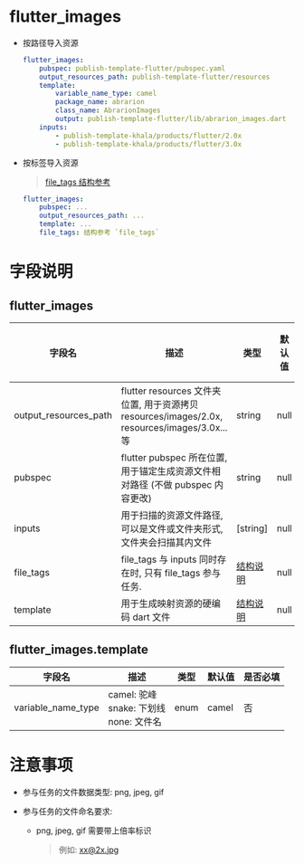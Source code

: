 # flutter_images

- 按路径导入资源

    ```yaml
    flutter_images:
        pubspec: publish-template-flutter/pubspec.yaml
        output_resources_path: publish-template-flutter/resources
        template:
            variable_name_type: camel
            package_name: abrarion
            class_name: AbrarionImages
            output: publish-template-flutter/lib/abrarion_images.dart
        inputs:
            - publish-template-khala/products/flutter/2.0x
            - publish-template-khala/products/flutter/3.0x      
    ```

- 按标签导入资源
    
    > [file_tags 结构参考](./Documentation/file_tags.md)

    ```yaml
    flutter_images:
        pubspec: ...
        output_resources_path: ...
        template: ...
        file_tags: 结构参考 `file_tags`
    ```

# 字段说明

## flutter_images

| 字段名       | 描述                     | 类型               | 默认值 | 是否必填 |
| ------------ | ------------------------ | ------------------ | ------ | -------- |
| output_resources_path | flutter resources 文件夹位置, 用于资源拷贝 resources/images/2.0x, resources/images/3.0x...等 | string | null | 是 |
| pubspec | flutter pubspec 所在位置, 用于锚定生成资源文件相对路径 (不做 pubspec 内容更改) | string | null | 是 |
| inputs | 用于扫描的资源文件路径, 可以是文件或文件夹形式, 文件夹会扫描其内文件 | [string] | null | 否 |
| file_tags | file_tags 与 inputs 同时存在时, 只有 file_tags 参与任务. | [结构说明](./Documentation/file_tags.md) | null | 否 |
| template | 用于生成映射资源的硬编码 dart 文件 | [结构说明](#flutterimagestemplate) | null | 否 |

## flutter_images.template

| 字段名       | 描述                     | 类型               | 默认值 | 是否必填 |
| ------------ | ------------------------ | ------------------ | ------ | -------- |
| variable_name_type | camel: 驼峰 <br />snake: 下划线<br /> none: 文件名 | enum | camel | 否|

# 注意事项

- 参与任务的文件数据类型: png, jpeg, gif
- 参与任务的文件命名要求:
    
    - png, jpeg, gif 需要带上倍率标识
    
        > 例如: xx@2x.jpg
